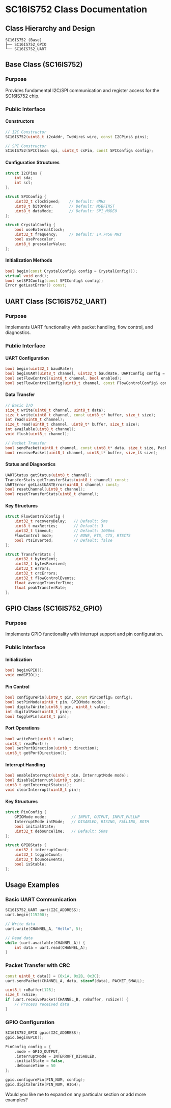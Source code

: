 # SC16IS752 Class Documentation

## Class Hierarchy and Design

```
SC16IS752 (Base)
├── SC16IS752_GPIO  
└── SC16IS752_UART
```

## Base Class (SC16IS752)

### Purpose
Provides fundamental I2C/SPI communication and register access for the SC16IS752 chip.

### Public Interface

#### Constructors
```cpp
// I2C Constructor
SC16IS752(uint8_t i2cAddr, TwoWire& wire, const I2CPins& pins);

// SPI Constructor
SC16IS752(SPIClass& spi, uint8_t csPin, const SPIConfig& config);
```

#### Configuration Structures
```cpp
struct I2CPins {
    int sda;
    int scl;
};

struct SPIConfig {
    uint32_t clockSpeed;    // Default: 4MHz
    uint8_t bitOrder;       // Default: MSBFIRST
    uint8_t dataMode;       // Default: SPI_MODE0
};

struct CrystalConfig {
    bool useExternalClock;
    uint32_t frequency;     // Default: 14.7456 MHz
    bool usePrescaler;
    uint8_t prescalerValue;
};
```

#### Initialization Methods
```cpp
bool begin(const CrystalConfig& config = CrystalConfig());
virtual void end();
bool setSPIConfig(const SPIConfig& config);
Error getLastError() const;
```

## UART Class (SC16IS752_UART)

### Purpose
Implements UART functionality with packet handling, flow control, and diagnostics.

### Public Interface

#### UART Configuration
```cpp
bool begin(uint32_t baudRate);
bool beginUART(uint8_t channel, uint32_t baudRate, UARTConfig config = UART_8N1);
bool setFlowControl(uint8_t channel, bool enabled);
bool setFlowControlConfig(uint8_t channel, const FlowControlConfig& config);
```

#### Data Transfer
```cpp
// Basic I/O
size_t write(uint8_t channel, uint8_t data);
size_t write(uint8_t channel, const uint8_t* buffer, size_t size);
int read(uint8_t channel);
size_t read(uint8_t channel, uint8_t* buffer, size_t size);
int available(uint8_t channel);
void flush(uint8_t channel);

// Packet Transfer
bool sendPacket(uint8_t channel, const uint8_t* data, size_t size, PacketType type);
bool receivePacket(uint8_t channel, uint8_t* buffer, size_t& size);
```

#### Status and Diagnostics
```cpp
UARTStatus getStatus(uint8_t channel);
TransferStats getTransferStats(uint8_t channel) const;
UARTError getLastUARTError(uint8_t channel) const;
bool resetChannel(uint8_t channel);
bool resetTransferStats(uint8_t channel);
```

#### Key Structures
```cpp
struct FlowControlConfig {
    uint32_t recoveryDelay;   // Default: 5ms
    uint8_t maxRetries;       // Default: 3
    uint32_t timeout;         // Default: 1000ms
    FlowControl mode;         // NONE, RTS, CTS, RTSCTS
    bool rtsInverted;         // Default: false
};

struct TransferStats {
    uint32_t bytesSent;
    uint32_t bytesReceived;
    uint32_t errors;
    uint32_t crcErrors;
    uint32_t flowControlEvents;
    float averageTransferTime;
    float peakTransferRate;
};
```

## GPIO Class (SC16IS752_GPIO)

### Purpose
Implements GPIO functionality with interrupt support and pin configuration.

### Public Interface

#### Initialization
```cpp
bool beginGPIO();
void endGPIO();
```

#### Pin Control
```cpp
bool configurePin(uint8_t pin, const PinConfig& config);
bool setPinMode(uint8_t pin, GPIOMode mode);
bool digitalWrite(uint8_t pin, uint8_t value);
int digitalRead(uint8_t pin);
bool togglePin(uint8_t pin);
```

#### Port Operations
```cpp
bool writePort(uint8_t value);
uint8_t readPort();
bool setPortDirection(uint8_t direction);
uint8_t getPortDirection();
```

#### Interrupt Handling
```cpp
bool enableInterrupt(uint8_t pin, InterruptMode mode);
bool disableInterrupt(uint8_t pin);
uint8_t getInterruptStatus();
void clearInterrupt(uint8_t pin);
```

#### Key Structures
```cpp
struct PinConfig {
    GPIOMode mode;           // INPUT, OUTPUT, INPUT_PULLUP
    InterruptMode intMode;   // DISABLED, RISING, FALLING, BOTH
    bool initialState;
    uint32_t debounceTime;   // Default: 50ms
};

struct GPIOStats {
    uint32_t interruptCount;
    uint32_t toggleCount;
    uint32_t bounceEvents;
    bool isStable;
};
```

## Usage Examples

### Basic UART Communication
```cpp
SC16IS752_UART uart(I2C_ADDRESS);
uart.begin(115200);

// Write data
uart.write(CHANNEL_A, "Hello", 5);

// Read data
while (uart.available(CHANNEL_A)) {
    int data = uart.read(CHANNEL_A);
}
```

### Packet Transfer with CRC
```cpp
const uint8_t data[] = {0x1A, 0x2B, 0x3C};
uart.sendPacket(CHANNEL_A, data, sizeof(data), PACKET_SMALL);

uint8_t rxBuffer[128];
size_t rxSize;
if (uart.receivePacket(CHANNEL_B, rxBuffer, rxSize)) {
    // Process received data
}
```

### GPIO Configuration
```cpp
SC16IS752_GPIO gpio(I2C_ADDRESS);
gpio.beginGPIO();

PinConfig config = {
    .mode = GPIO_OUTPUT,
    .interruptMode = INTERRUPT_DISABLED,
    .initialState = false,
    .debounceTime = 50
};

gpio.configurePin(PIN_NUM, config);
gpio.digitalWrite(PIN_NUM, HIGH);
```

Would you like me to expand on any particular section or add more examples?